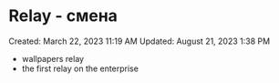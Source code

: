 # Relay - смена

Created: March 22, 2023 11:19 AM
Updated: August 21, 2023 1:38 PM

- wallpapers relay
- the first relay on the enterprise